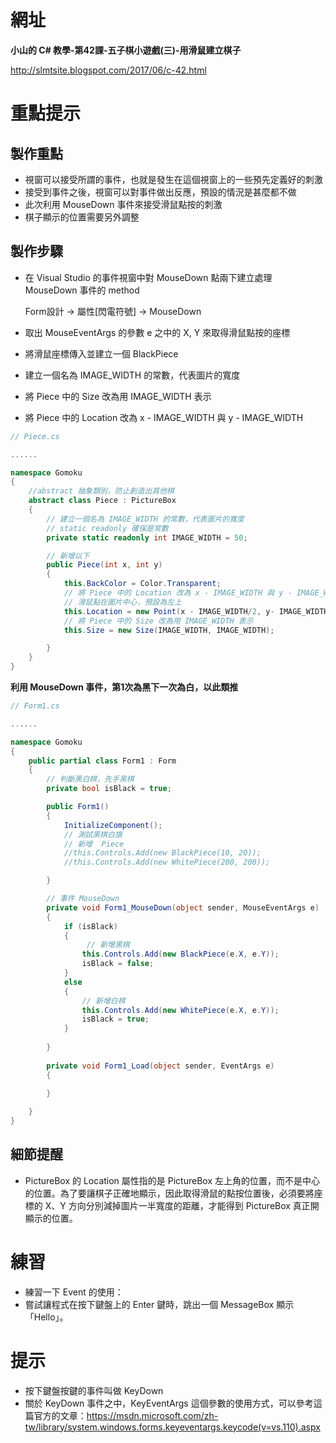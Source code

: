 
# 網址

**小山的 C# 教學-第42課-五子棋小遊戲(三)-用滑鼠建立棋子**

http://slmtsite.blogspot.com/2017/06/c-42.html

# 重點提示

## 製作重點

* 視窗可以接受所謂的事件，也就是發生在這個視窗上的一些預先定義好的刺激
* 接受到事件之後，視窗可以對事件做出反應，預設的情況是甚麼都不做
* 此次利用 MouseDown 事件來接受滑鼠點按的刺激
* 棋子顯示的位置需要另外調整

## 製作步驟

* 在 Visual Studio 的事件視窗中對 MouseDown 點兩下建立處理 MouseDown 事件的 method

    Form設計 -> 屬性[閃電符號] -> MouseDown

* 取出 MouseEventArgs 的參數 e 之中的 X, Y 來取得滑鼠點按的座標
* 將滑鼠座標傳入並建立一個 BlackPiece
* 建立一個名為 IMAGE_WIDTH 的常數，代表圖片的寬度
* 將 Piece 中的 Size 改為用 IMAGE_WIDTH 表示
* 將 Piece 中的 Location 改為 x - IMAGE_WIDTH 與 y - IMAGE_WIDTH

```C#
// Piece.cs

......

namespace Gomoku
{
    //abstract 抽象類別，防止創造出其他棋
    abstract class Piece : PictureBox
    {
        // 建立一個名為 IMAGE_WIDTH 的常數，代表圖片的寬度
        // static readonly 確保是常數
        private static readonly int IMAGE_WIDTH = 50;

        // 新增以下
        public Piece(int x, int y)
        {
            this.BackColor = Color.Transparent;
            // 將 Piece 中的 Location 改為 x - IMAGE_WIDTH 與 y - IMAGE_WIDTH
            // 滑鼠點在圖片中心，預設為左上
            this.Location = new Point(x - IMAGE_WIDTH/2, y- IMAGE_WIDTH/2);
            // 將 Piece 中的 Size 改為用 IMAGE_WIDTH 表示
            this.Size = new Size(IMAGE_WIDTH, IMAGE_WIDTH);

        }
    }
}
```

**利用 MouseDown 事件，第1次為黑下一次為白，以此類推**

```C#
// Form1.cs

......

namespace Gomoku
{
    public partial class Form1 : Form
    {
        // 判斷黑白棋，先手黑棋
        private bool isBlack = true;

        public Form1()
        {
            InitializeComponent();
            // 測試黑棋白旗
            // 新增  Piece
            //this.Controls.Add(new BlackPiece(10, 20));
            //this.Controls.Add(new WhitePiece(200, 200));

        }

        // 事件 MouseDown
        private void Form1_MouseDown(object sender, MouseEventArgs e)
        {
            if (isBlack)
            { 
                 // 新增黑棋
                this.Controls.Add(new BlackPiece(e.X, e.Y));
                isBlack = false;
            }
            else
            {
                // 新增白棋
                this.Controls.Add(new WhitePiece(e.X, e.Y));
                isBlack = true;
            }
            
        }
        
        private void Form1_Load(object sender, EventArgs e)
        {

        }
   
    }
}


```




## 細節提醒

* PictureBox 的 Location 屬性指的是 PictureBox 左上角的位置，而不是中心的位置。為了要讓棋子正確地顯示，因此取得滑鼠的點按位置後，必須要將座標的 X、Y 方向分別減掉圖片一半寬度的距離，才能得到 PictureBox 真正開顯示的位置。

# 練習

* 練習一下 Event 的使用：
* 嘗試讓程式在按下鍵盤上的 Enter 鍵時，跳出一個 MessageBox 顯示「Hello」。

# 提示

* 按下鍵盤按鍵的事件叫做 KeyDown
* 關於 KeyDown 事件之中，KeyEventArgs 這個參數的使用方式，可以參考這篇官方的文章：https://msdn.microsoft.com/zh-tw/library/system.windows.forms.keyeventargs.keycode(v=vs.110).aspx




